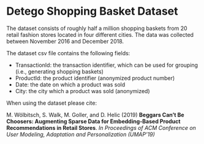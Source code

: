 # Detego Shopping Basket Dataset

The dataset consists of roughly half a million shopping baskets from 20 retail fashion stores located in four different cities. The data was collected between November 2016 and December 2018.

The dataset csv file contains the following fields:
  * TransactionId: the transaction identifier, which can be used for grouping (i.e., generating shopping baskets)
  * ProductId: the product identifier (anonymized product number)
  * Date: the date on which a product was sold
  * City: the city which a product was sold (anonymized)


When using the dataset please cite:

M. Wölbitsch, S. Walk, M. Goller, and D. Helic (2019) **Beggars Can’t Be Choosers: Augmenting Sparse Data for Embedding-Based Product Recommendations in Retail Stores**. *In Proceedings of ACM Conference on User Modeling, Adaptation and Personalization (UMAP’19)*
